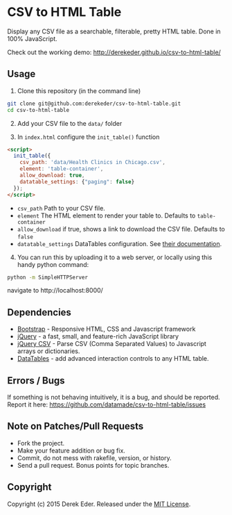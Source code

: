 # CSV to HTML Table

Display any CSV file as a searchable, filterable, pretty HTML table. Done in 100% JavaScript.

Check out the working demo: http://derekeder.github.io/csv-to-html-table/

## Usage

1. Clone this repository (in the command line)

``` bash
git clone git@github.com:derekeder/csv-to-html-table.git
cd csv-to-html-table
```

2. Add your CSV file to the `data/` folder

3. In `index.html` configure the `init_table()` function

``` html
<script>
  init_table({
    csv_path: 'data/Health Clinics in Chicago.csv', 
    element: 'table-container', 
    allow_download: true,
    datatable_settings: {"paging": false}
  });
</script>
```

* `csv_path` Path to your CSV file.
* `element` The HTML element to render your table to. Defaults to `table-container`
* `allow_download` if true, shows a link to download the CSV file. Defaults to `false`
* `datatable_settings` DataTables configuration. See [their documentation](http://datatables.net/reference/option/).

4. You can run this by uploading it to a web server, or locally using this handy python command:

```bash
python -m SimpleHTTPServer
```

navigate to http://localhost:8000/

## Dependencies

* [Bootstrap](http://getbootstrap.com/) - Responsive HTML, CSS and Javascript framework
* [jQuery](https://jquery.com/) - a fast, small, and feature-rich JavaScript library
* [jQuery CSV](https://code.google.com/p/jquery-csv/) - Parse CSV (Comma Separated Values) to Javascript arrays or dictionaries.
* [DataTables](http://datatables.net/) - add advanced interaction controls to any HTML table.

## Errors / Bugs

If something is not behaving intuitively, it is a bug, and should be reported.
Report it here: https://github.com/datamade/csv-to-html-table/issues

## Note on Patches/Pull Requests
 
* Fork the project.
* Make your feature addition or bug fix.
* Commit, do not mess with rakefile, version, or history.
* Send a pull request. Bonus points for topic branches.

## Copyright

Copyright (c) 2015 Derek Eder. Released under the [MIT License](https://github.com/derekeder/csv-to-html-table/blob/master/LICENSE).
